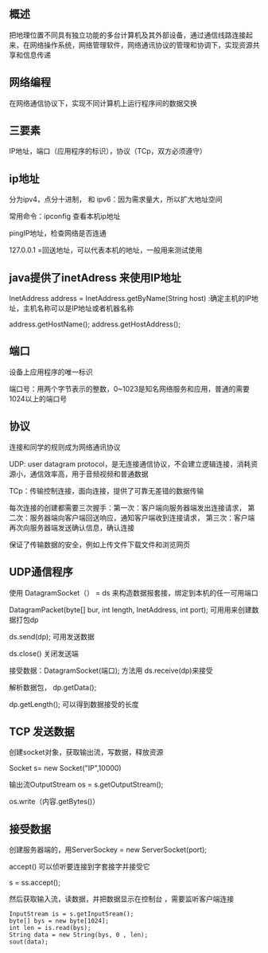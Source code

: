## 概述
把地理位置不同具有独立功能的多台计算机及其外部设备，通过通信线路连接起来，在网络操作系统，网络管理软件，网络通讯协议的管理和协调下，实现资源共享和信息传递

## 网络编程
在网络通信协议下，实现不同计算机上运行程序间的数据交换

## 三要素
IP地址，端口（应用程序的标识），协议（TCp，双方必须遵守）

## ip地址
分为ipv4，点分十进制， 和 ipv6：因为需求量大，所以扩大地址空间

常用命令：ipconfig 查看本机ip地址

pingIP地址，检查网络是否连通

127.0.0.1  =回送地址，可以代表本机的地址，一般用来测试使用

## java提供了inetAdress 来使用IP地址

InetAddress address = InetAddress.getByName(String host) :确定主机的IP地址，主机名称可以是IP地址或者机器名称

address.getHostName(); address.getHostAddress();

## 端口
设备上应用程序的唯一标识

端口号：用两个字节表示的整数，0~1023是知名网络服务和应用，普通的需要1024以上的端口号

## 协议
连接和同学的规则成为网络通讯协议

UDP: user datagram protocol，是无连接通信协议，不会建立逻辑连接，消耗资源小，通信效率高，用于音频视频和普通数据

TCp：传输控制连接，面向连接，提供了可靠无差错的数据传输

  每次连接的创建都需要三次握手：第一次：客户端向服务器端发出连接请求， 第二次：服务器端向客户端回送响应，通知客户端收到连接请求，
  第三次：客户端再次向服务器端发送确认信息，确认连接

保证了传输数据的安全，例如上传文件下载文件和浏览网页

## UDP通信程序
使用 DatagramSocket（） = ds 来构造数据报套接，绑定到本机的任一可用端口

DatagramPacket(byte[] bur, int length, InetAddress, int port); 可用用来创建数据打包dp

ds.send(dp); 可用发送数据

ds.close() 关闭发送端

接受数据：DatagramSocket(端口);  方法用 ds.receive(dp)来接受

解析数据包， dp.getData();

dp.getLength(); 可以得到数据接受的长度


## TCP 发送数据
创建socket对象，获取输出流，写数据，释放资源

Socket s= new Socket("IP",10000)

输出流OutputStream os = s.getOutputStream();

os.write（内容.getBytes()）

## 接受数据
创建服务器端的，用ServerSockey = new ServerSocket(port);

accept() 可以侦听要连接到字套接字并接受它

s = ss.accept();

然后获取输入流，读数据，并把数据显示在控制台 ，需要监听客户端连接

    InputStream is = s.getInputSream();
    byte[] bys = new byte[1024];
    int len = is.read(bys);
    String data = new String(bys, 0 , len);
    sout(data);
    
 

